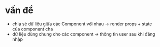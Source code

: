 # vấn đề

- chia sẻ dữ liệu giữa các Component với nhau -> render props + state của component cha
- dữ liệu dùng chung cho các component -> thông tin user sau khi đăng nhập
